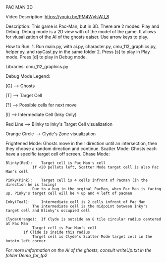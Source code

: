 PAC MAN 3D 

Video Description: https://youtu.be/PM4WyIsWJ_8

Description: 	This game is Pac-Man, but in 3D. There are 2 modes: Play and Debug.
		Debug mode is a 2D view with of the model of the game. It allows
		for viusalization of the AI of the ghosts eaiser. Use arrow keys
		to play.

How to Run:	1. Run main.py, with ai.py, character.py, cmu_112_graphics.py, helper.py, and rayCast.py in the same folder
		2. Press [s] to play in Play mode. Press [d] to play in Debug mode.

Libraries: 	cmu_112_graphics.py

Debug Mode Legend:

[G] 		--> Ghosts

[T] 		--> Target Cell

[?] 		--> Possible cells for next move

[I] 		--> Intermediate Cell (Inky Only)

Red Line 	--> Blinky to Inky's Target Cell visualization

Orange Circle	--> Clyde's Zone visualization

Frightened Mode: Ghosts move in their direction until an intersection, then they choose a random direction and continue.
Scatter Mode: Ghosts each have a specific target cell off screen.
Chase Mode:

	Blinky(Red): 	Target cell is Pac Man's cell
		     	If <20 pellets left, Scatter Mode target cell is also Pac Man's cell

	Pinky(Pink): 	Target cell is 4 cells infront of Pacman (in the direction he is facing)
		     	Due to a bug in the orginal PacMan, when Pac Man is facing up, Pinky's target cell will be 4 up and 4 left of pacman

	Inky(Teal):  	Intermediate cell is 2 cells infront of Pac Man
		     	The intermediate cell is the midpoint between Inky's target cell and Blinky's occupied cell

	Clyde(Orange): 	If Clyde is outside an 8 tile circular radius centered at Pac Man
				Target cell is Pac Man's cell
			If Clide is inside this radius
				Target cell is Clyde's Scatter Mode target cell in the bototm left corner

*For more imformation on the AI of the ghosts, consult writeUp.txt in the folder Demo_for_tp2*


